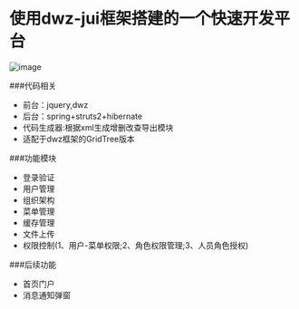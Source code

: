 使用dwz-jui框架搭建的一个快速开发平台
=========
 ![image](https://github.com/renjie120/dwz_money/raw/master/images/homepage.jpg)

###代码相关
* 前台：jquery,dwz
* 后台：spring+struts2+hibernate  
* 代码生成器:根据xml生成增删改查导出模块
* 适配于dwz框架的GridTree版本


###功能模块
* 登录验证
* 用户管理
* 组织架构
* 菜单管理
* 缓存管理
* 文件上传
* 权限控制(1、用户-菜单权限;2、角色权限管理;3、人员角色授权)


###后续功能
* 首页门户
* 消息通知弹窗 
